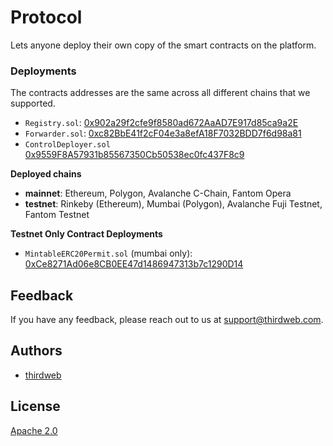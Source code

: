# Protocol

Lets anyone deploy their own copy of the smart contracts on the platform.

### Deployments

The contracts addresses are the same across all different chains that we supported.

- `Registry.sol`: [0x902a29f2cfe9f8580ad672AaAD7E917d85ca9a2E](https://etherscan.io/address/0x902a29f2cfe9f8580ad672AaAD7E917d85ca9a2E#code)
- `Forwarder.sol`: [0xc82BbE41f2cF04e3a8efA18F7032BDD7f6d98a81](https://etherscan.io/address/0xc82BbE41f2cF04e3a8efA18F7032BDD7f6d98a81#code)
- `ControlDeployer.sol` [0x9559F8A57931b85567350Cb50538ec0fc437F8c9](https://etherscan.io/address/0x9559F8A57931b85567350Cb50538ec0fc437F8c9#code)

**Deployed chains**

- **mainnet**: Ethereum, Polygon, Avalanche C-Chain, Fantom Opera
- **testnet**: Rinkeby (Ethereum), Mumbai (Polygon), Avalanche Fuji Testnet, Fantom Testnet

**Testnet Only Contract Deployments**

- `MintableERC20Permit.sol` (mumbai only): [0xCe8271Ad06e8CB0EE47d1486947313b7c1290D14](https://mumbai.polygonscan.com/address/0xCe8271Ad06e8CB0EE47d1486947313b7c1290D14#code)

## Feedback

If you have any feedback, please reach out to us at support@thirdweb.com.

## Authors

- [thirdweb](https://thirdweb.com)

## License

[Apache 2.0](https://www.apache.org/licenses/LICENSE-2.0.txt)
